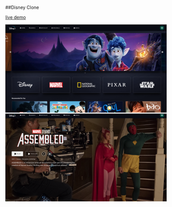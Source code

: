 ##Disney Clone

[live demo](https://disney-plus-clone-in-react.web.app/)

<img src=Screenshots/1.png />
<img src=Screenshots/2.png />
